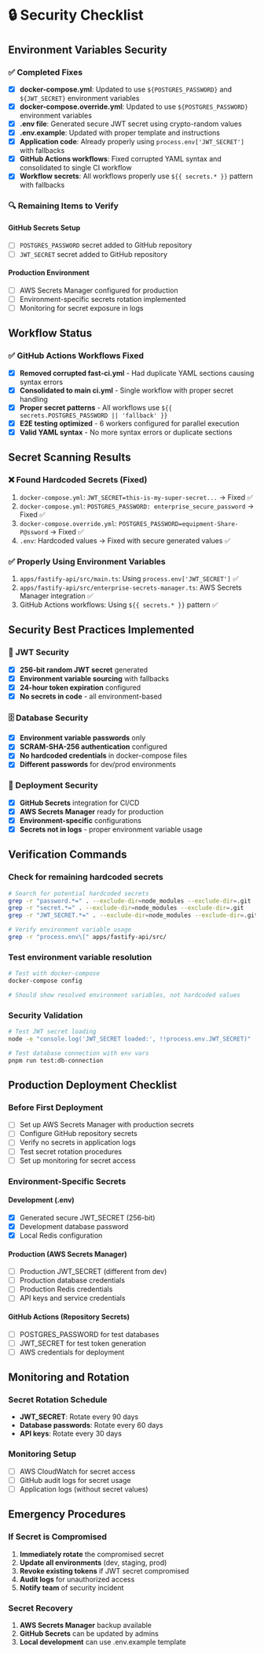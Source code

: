 # 🔒 Security Checklist

## Environment Variables Security

### ✅ Completed Fixes

- [x] **docker-compose.yml**: Updated to use `${POSTGRES_PASSWORD}` and `${JWT_SECRET}` environment variables
- [x] **docker-compose.override.yml**: Updated to use `${POSTGRES_PASSWORD}` environment variables
- [x] **.env file**: Generated secure JWT secret using crypto-random values
- [x] **.env.example**: Updated with proper template and instructions
- [x] **Application code**: Already properly using `process.env['JWT_SECRET']` with fallbacks
- [x] **GitHub Actions workflows**: Fixed corrupted YAML syntax and consolidated to single CI workflow
- [x] **Workflow secrets**: All workflows properly use `${{ secrets.* }}` pattern with fallbacks

### 🔍 Remaining Items to Verify

#### GitHub Secrets Setup

- [ ] `POSTGRES_PASSWORD` secret added to GitHub repository
- [ ] `JWT_SECRET` secret added to GitHub repository

#### Production Environment

- [ ] AWS Secrets Manager configured for production
- [ ] Environment-specific secrets rotation implemented
- [ ] Monitoring for secret exposure in logs

## Workflow Status

### ✅ GitHub Actions Workflows Fixed

- [x] **Removed corrupted fast-ci.yml** - Had duplicate YAML sections causing syntax errors
- [x] **Consolidated to main ci.yml** - Single workflow with proper secret handling
- [x] **Proper secret patterns** - All workflows use `${{ secrets.POSTGRES_PASSWORD || 'fallback' }}`
- [x] **E2E testing optimized** - 6 workers configured for parallel execution
- [x] **Valid YAML syntax** - No more syntax errors or duplicate sections

## Secret Scanning Results

### ❌ Found Hardcoded Secrets (Fixed)
1. `docker-compose.yml`: `JWT_SECRET=this-is-my-super-secret...` → Fixed ✅
2. `docker-compose.yml`: `POSTGRES_PASSWORD: enterprise_secure_password` → Fixed ✅
3. `docker-compose.override.yml`: `POSTGRES_PASSWORD=equipment-Share-P@ssword` → Fixed ✅
4. `.env`: Hardcoded values → Fixed with secure generated values ✅

### ✅ Properly Using Environment Variables
1. `apps/fastify-api/src/main.ts`: Using `process.env['JWT_SECRET']` ✅
2. `apps/fastify-api/src/enterprise-secrets-manager.ts`: AWS Secrets Manager integration ✅
3. GitHub Actions workflows: Using `${{ secrets.* }}` pattern ✅

## Security Best Practices Implemented

### 🔐 JWT Security
- [x] **256-bit random JWT secret** generated
- [x] **Environment variable sourcing** with fallbacks
- [x] **24-hour token expiration** configured
- [x] **No secrets in code** - all environment-based

### 🗄️ Database Security
- [x] **Environment variable passwords** only
- [x] **SCRAM-SHA-256 authentication** configured
- [x] **No hardcoded credentials** in docker-compose files
- [x] **Different passwords** for dev/prod environments

### 🚀 Deployment Security
- [x] **GitHub Secrets** integration for CI/CD
- [x] **AWS Secrets Manager** ready for production
- [x] **Environment-specific** configurations
- [x] **Secrets not in logs** - proper environment variable usage

## Verification Commands

### Check for remaining hardcoded secrets
```bash
# Search for potential hardcoded secrets
grep -r "password.*=" . --exclude-dir=node_modules --exclude-dir=.git
grep -r "secret.*=" . --exclude-dir=node_modules --exclude-dir=.git
grep -r "JWT_SECRET.*=" . --exclude-dir=node_modules --exclude-dir=.git

# Verify environment variable usage
grep -r "process.env\[" apps/fastify-api/src/
```

### Test environment variable resolution
```bash
# Test with docker-compose
docker-compose config

# Should show resolved environment variables, not hardcoded values
```

### Security Validation
```bash
# Test JWT secret loading
node -e "console.log('JWT_SECRET loaded:', !!process.env.JWT_SECRET)"

# Test database connection with env vars
pnpm run test:db-connection
```

## Production Deployment Checklist

### Before First Deployment
- [ ] Set up AWS Secrets Manager with production secrets
- [ ] Configure GitHub repository secrets
- [ ] Verify no secrets in application logs
- [ ] Test secret rotation procedures
- [ ] Set up monitoring for secret access

### Environment-Specific Secrets

#### Development (.env)
- [x] Generated secure JWT_SECRET (256-bit)
- [x] Development database password
- [x] Local Redis configuration

#### Production (AWS Secrets Manager)
- [ ] Production JWT_SECRET (different from dev)
- [ ] Production database credentials
- [ ] Production Redis credentials
- [ ] API keys and service credentials

#### GitHub Actions (Repository Secrets)
- [ ] POSTGRES_PASSWORD for test databases
- [ ] JWT_SECRET for test token generation
- [ ] AWS credentials for deployment

## Monitoring and Rotation

### Secret Rotation Schedule
- **JWT_SECRET**: Rotate every 90 days
- **Database passwords**: Rotate every 60 days
- **API keys**: Rotate every 30 days

### Monitoring Setup
- [ ] AWS CloudWatch for secret access
- [ ] GitHub audit logs for secret usage
- [ ] Application logs (without secret values)

## Emergency Procedures

### If Secret is Compromised
1. **Immediately rotate** the compromised secret
2. **Update all environments** (dev, staging, prod)
3. **Revoke existing tokens** if JWT secret compromised
4. **Audit logs** for unauthorized access
5. **Notify team** of security incident

### Secret Recovery
1. **AWS Secrets Manager** backup available
2. **GitHub Secrets** can be updated by admins
3. **Local development** can use .env.example template
